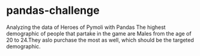 # pandas-challenge
Analyzing the data of Heroes of Pymoli with Pandas
The highest demographic of people that partake in the game are Males from the age of 20 to 24.They aslo purchase the most as well, which should be the targeted demographic.
